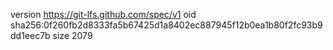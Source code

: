 version https://git-lfs.github.com/spec/v1
oid sha256:0f260fb2d8333fa5b67425d1a8402ec887945f12b0ea1b80f2fc93b9dd1eec7b
size 2079
